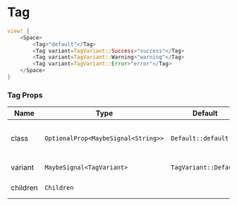 # Tag

```rust demo
view! {
    <Space>
        <Tag>"default"</Tag>
        <Tag variant=TagVariant::Success>"success"</Tag>
        <Tag variant=TagVariant::Warning>"warning"</Tag>
        <Tag variant=TagVariant::Error>"error"</Tag>
    </Space>
}
```

### Tag Props

| Name     | Type                                | Default               | Description                            |
| -------- | ----------------------------------- | --------------------- | -------------------------------------- |
| class    | `OptionalProp<MaybeSignal<String>>` | `Default::default()`  | Addtional classes for the tag element. |
| variant  | `MaybeSignal<TagVariant>`           | `TagVariant::Default` | Tag's variant.                         |
| children | `Children`                          |                       | Tag's content.                         |
